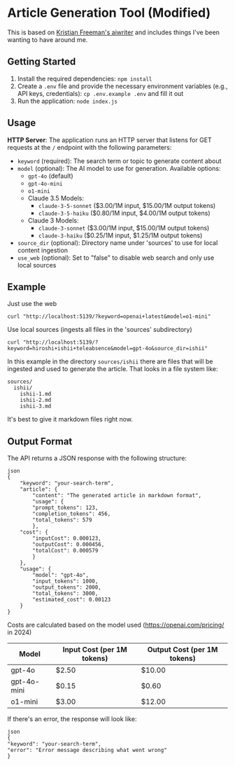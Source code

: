 # Article Generation Tool (Modified)

This is based on [Kristian Freeman's aiwriter](https://github.com/kristianfreeman/aiwriter) and includes things I've been wanting to have around me.

## Getting Started

1. Install the required dependencies: `npm install`
2. Create a `.env` file and provide the necessary environment variables (e.g., API keys, credentials): `cp .env.example .env` and fill it out
4. Run the application: `node index.js`

## Usage

**HTTP Server**: The application runs an HTTP server that listens for GET requests at the `/` endpoint with the following parameters:

- `keyword` (required): The search term or topic to generate content about
- `model` (optional): The AI model to use for generation. Available options:
  - `gpt-4o` (default)
  - `gpt-4o-mini`
  - `o1-mini`
  - Claude 3.5 Models:
    - `claude-3-5-sonnet` ($3.00/1M input, $15.00/1M output tokens)
    - `claude-3-5-haiku` ($0.80/1M input, $4.00/1M output tokens)
  - Claude 3 Models:
    - `claude-3-sonnet` ($3.00/1M input, $15.00/1M output tokens)
    - `claude-3-haiku` ($0.25/1M input, $1.25/1M output tokens)
- `source_dir` (optional): Directory name under 'sources' to use for local content ingestion
- `use_web` (optional): Set to "false" to disable web search and only use local sources

## Example

Just use the web

```
curl "http://localhost:5139/?keyword=openai+latest&model=o1-mini"
```

Use local sources (ingests all files in the 'sources' subdirectory)

```
curl "http://localhost:5139/?keyword=hiroshi+ishii+teleabsence&model=gpt-4o&source_dir=ishii"
```

In this example in the directory `sources/ishii` there are files that will be ingested and used to generate the article. That looks in a file system like:

```
sources/
  ishii/
    ishii-1.md
    ishii-2.md
    ishii-3.md
```

It's best to give it markdown files right now.

## Output Format

The API returns a JSON response with the following structure:

```
json
{
    "keyword": "your-search-term",
    "article": {
        "content": "The generated article in markdown format",
        "usage": {
        "prompt_tokens": 123,
        "completion_tokens": 456,
        "total_tokens": 579
        },
    "cost": {
        "inputCost": 0.000123,
        "outputCost": 0.000456,
        "totalCost": 0.000579
        }
    },
    "usage": {
        "model": "gpt-4o",
        "input_tokens": 1000,
        "output_tokens": 2000,
        "total_tokens": 3000,
        "estimated_cost": 0.00123
    }
}
```


Costs are calculated based on the model used (https://openai.com/pricing/ in 2024)

| Model | Input Cost (per 1M tokens) | Output Cost (per 1M tokens) |
|-------|---------------------------|----------------------------|
| gpt-4o | $2.50 | $10.00 |
| gpt-4o-mini | $0.15 | $0.60 |
| o1-mini | $3.00 | $12.00 |

If there's an error, the response will look like:

```
json
{
"keyword": "your-search-term",
"error": "Error message describing what went wrong"
}
```
